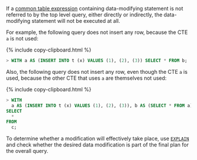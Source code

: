 If a [common table expression](common-table-expressions.html) containing data-modifying statement is not referred to
by the top level query, either directly or indirectly, the
data-modifying statement will not be executed at all.

For example, the following query does not insert any row, because the CTE `a` is not used:

{% include copy-clipboard.html %}
~~~ sql
> WITH a AS (INSERT INTO t (x) VALUES (1), (2), (3)) SELECT * FROM b;
~~~

Also, the following query does not insert any row, even though the CTE `a` is used, because
the other CTE that uses `a` are themselves not used:

{% include copy-clipboard.html %}
~~~ sql
> WITH
  a AS (INSERT INTO t (x) VALUES (1), (2), (3)), b AS (SELECT * FROM a)
SELECT
  *
FROM
  c;
~~~

To determine whether a modification will effectively take place, use
[`EXPLAIN`](explain.html) and check whether the desired data
modification is part of the final plan for the overall query.

